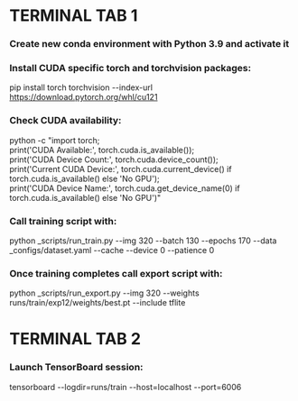 # TERMINAL TAB 1
### Create new conda environment with Python 3.9 and activate it

### Install CUDA specific torch and torchvision packages:
pip install torch torchvision --index-url https://download.pytorch.org/whl/cu121

### Check CUDA availability:
python -c "import torch; \
print('CUDA Available:', torch.cuda.is_available()); \
print('CUDA Device Count:', torch.cuda.device_count()); \
print('Current CUDA Device:', torch.cuda.current_device() if torch.cuda.is_available() else 'No GPU'); \
print('CUDA Device Name:', torch.cuda.get_device_name(0) if torch.cuda.is_available() else 'No GPU')"

### Call training script with:
python _scripts/run_train.py --img 320 --batch 130 --epochs 170 --data _configs/dataset.yaml --cache --device 0 --patience 0

### Once training completes call export script with:
python _scripts/run_export.py --img 320 --weights runs/train/exp12/weights/best.pt --include tflite


# TERMINAL TAB 2
### Launch TensorBoard session:
tensorboard --logdir=runs/train --host=localhost --port=6006
